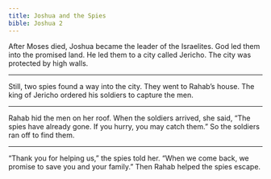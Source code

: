 ```yaml
---
title: Joshua and the Spies
bible: Joshua 2
---
```


After Moses died, Joshua became
the leader of the Israelites.
God led them into the promised land.
He led them to a city called Jericho.
The city was protected by high walls.

---

Still, two spies found a way into
the city. They went to Rahab’s house.
The king of Jericho ordered his
soldiers to capture the men.

---

Rahab hid the men on her roof.
When the soldiers arrived, she said,
“The spies have already gone.
If you hurry, you may catch them.”
So the soldiers ran off to find them.

---

“Thank you for helping us,” the spies
told her. “When we come back,
we promise to save you and your family.”
Then Rahab helped the spies escape.

